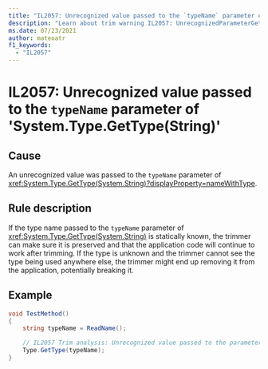 ```yaml
---
title: "IL2057: Unrecognized value passed to the `typeName` parameter of 'System.Type.GetType(String)'"
description: "Learn about trim warning IL2057: UnrecognizedParameterGetType"
ms.date: 07/23/2021
author: mateoatr
f1_keywords:
  - "IL2057"
---
```

# IL2057: Unrecognized value passed to the `typeName` parameter of 'System.Type.GetType(String)'

## Cause

An unrecognized value was passed to the `typeName` parameter of <xref:System.Type.GetType(System.String)?displayProperty=nameWithType>.

## Rule description

If the type name passed to the `typeName` parameter of <xref:System.Type.GetType(System.String)> is statically known, the trimmer can make sure it
is preserved and that the application code will continue to work after trimming. If the type is unknown and the trimmer cannot see
the type being used anywhere else, the trimmer might end up removing it from the application, potentially breaking it.

## Example

```csharp
void TestMethod()
{
    string typeName = ReadName();

    // IL2057 Trim analysis: Unrecognized value passed to the parameter 'typeName' of method 'System.Type.GetType(String typeName)'
    Type.GetType(typeName);
}
```
